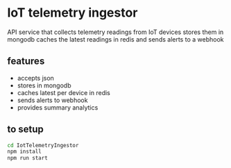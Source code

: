 # IoT telemetry ingestor
 
 API service that collects telemetry readings from IoT devices stores them in mongodb caches the latest readings in redis and sends alerts to a webhook

## features
- accepts json
- stores in mongodb
- caches latest per device in redis
- sends alerts to webhook
- provides summary analytics

## to setup
```bash
cd IotTelemetryIngestor
npm install
npm run start
